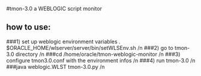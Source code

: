 #tmon-3.0 a WEBLOGIC script monitor

## how to use:
###1) set up weblogic environment variables . $ORACLE_HOME/wlserver/server/bin/setWLSEnv.sh /n 
###2) go to tmon-3.0 directory /n 
###cd /home/oracle/tmon-weblogic-monitor /n
###3) configure tmon3.0.conf with the environment infos /n
###4) run tmon-3.0 /n
###java weblogic.WLST tmon-3.0.py /n


